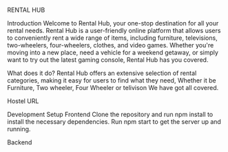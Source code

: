 RENTAL HUB

Introduction
Welcome to Rental Hub, your one-stop destination for all your rental needs. Rental Hub is a user-friendly online platform that allows users to conveniently rent a wide range of items, including furniture, televisions, two-wheelers, four-wheelers, clothes, and video games. Whether you're moving into a new place, need a vehicle for a weekend getaway, or simply want to try out the latest gaming console, Rental Hub has you covered.


What does it do?
Rental Hub offers an extensive selection of rental categories, making it easy for users to find what they need, Whether it be Furniture, Two wheeler, Four Wheeler or telivison We have got all covered. 

Hostel URL

Development Setup
Frontend
Clone the repository and run npm install to install the necessary dependencies.
Run npm start to get the server up and running.

Backend

